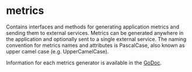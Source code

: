 # metrics

Contains interfaces and methods for generating application metrics and sending them to external services. Metrics can be generated anywhere in the application and optionally sent to a single external service. The naming convention for metrics names and attributes is PascalCase, also known as upper camel case (e.g. UpperCamelCase).

Information for each metrics generator is available in the [GoDoc](https://pkg.go.dev/github.com/brexhq/substation/internal/metrics).
